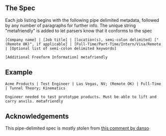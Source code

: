 ## The Spec
Each job listing begins with the following pipe delimited metadata, followed by any number of paragraphs for further info. The unique string "metafriendly" is added to let parsers know that it conforms to the spec
```
[Company name] | [Job title] | [location(s), semi-colon delimited] ["(Remote OK)", if applicable] | [Full-Time/Part-Time/Intern/Visa/Remote | [Optional list of semi-colon delimited keywords]

[Additional Freeform Information] metafriendly
```

## Example
```
Acme Products | Test Engineer | Las Vegas, NV; (Remote OK) | Full-Time | Tunnel Theory; Kinematics

Engineer needed to test prototype products. Must be able to lift and carry anvils. metafriendly
```

## Acknowledgements

This pipe-delimited spec is mostly stolen from [this comment by danso](https://news.ycombinator.com/item?id=9635683)
